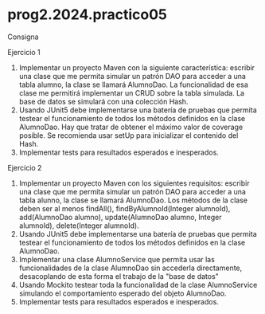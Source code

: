 # prog2.2024.practico05

Consigna

Ejercicio 1

1. Implementar un proyecto Maven con la siguiente característica: escribir una clase que me permita simular un patrón DAO para acceder a una tabla alumno, la clase se llamará AlumnoDao. La funcionalidad de esa clase me permitirá implementar un CRUD sobre la tabla simulada. La base de datos se simulará con una colección Hash.
2. Usando JUnit5 debe implementarse una batería de pruebas que permita testear el funcionamiento de todos los métodos definidos en la clase AlumnoDao. Hay que tratar de obtener el máximo valor de coverage posible. Se recomienda usar setUp para inicializar el contenido del Hash.
3. Implementar tests para resultados esperados e inesperados.

Ejercicio 2

1. Implementar un proyecto Maven con los siguientes requisitos: escribir una clase que me permita simular un patrón DAO para acceder a una tabla alunno, la clase se llamará AlumnoDao. Los métodos de la clase deben ser al menos findAll(), findByAlumnoId(Integer alumnoId), add(AlumnoDao alumno), update(AlumnoDao alumno, Integer alumnoId), delete(Integer alumnoId).
2. Usando JUnit5 debe implementarse una batería de pruebas que permita testear el funcionamiento de todos los métodos definidos en la clase AlumnoDao.
3. Implementar una clase AlumnoService que permita usar las funcionalidades de la clase AlumnoDao sin accederla directamente, desacoplando de esta forma el trabajo de la "base de datos"
4. Usando Mockito testear toda la funcionalidad de la clase AlumnoService simulando el comportamiento esperado del objeto AlumnoDao.
5. Implementar tests para resultados esperados e inesperados.
